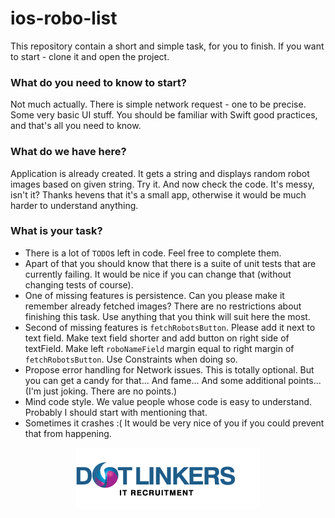 # ios-robo-list
This repository contain a short and simple task, for you to finish.
If you want to start - clone it and open the project.

### What do you need to know to start?
Not much actually. There is simple network request - one to be precise. Some very basic UI stuff. You should be familiar with Swift good practices, and that's all you need to know.

### What do we have here?
Application is already created. It gets a string and displays random robot images based on given string. Try it.
And now check the code. It's messy, isn't it? Thanks hevens that it's a small app, otherwise it would be much harder to understand anything.

### What is your task?
- There is a lot of `TODO`s left in code. Feel free to complete them.
- Apart of that you should know that there is a suite of unit tests that are currently failing. It would be nice if you can change that (without changing tests of course).
- One of missing features is persistence. Can you please make it remember already fetched images? There are no restrictions about finishing this task. Use anything that you think will suit here the most.
- Second of missing features is `fetchRobotsButton`. Please add it next to text field. Make text field shorter and add button on right side of textField. Make left `roboNameField` margin equal to right margin of `fetchRobotsButton`. Use Constraints when doing so.
- Propose error handling for Network issues. This is totally optional. But you can get a candy for that... And fame... And some additional points... (I'm just joking. There are no points.)
- Mind code style. We value people whose code is easy to understand. Probably I should start with mentioning that.
- Sometimes it crashes :( It would be very nice of you if you could prevent that from happening.

<p align="center"> 
  <a href="https://dotlinkers.pl">
    <img src="logo.png">
  </a>
</p>
